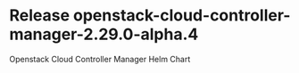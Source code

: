# Release openstack-cloud-controller-manager-2.29.0-alpha.4
Openstack Cloud Controller Manager Helm Chart